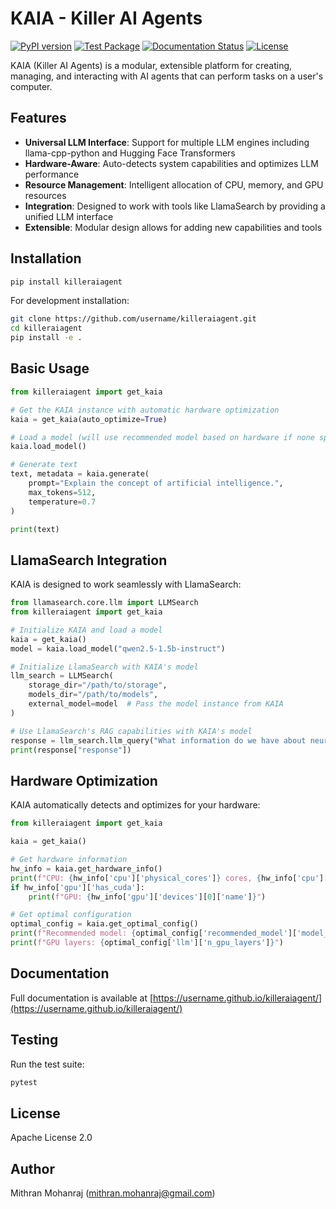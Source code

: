 # KAIA - Killer AI Agents

[![PyPI version](https://badge.fury.io/py/killeraiagent.svg)](https://badge.fury.io/py/killeraiagent)
[![Test Package](https://github.com/username/killeraiagent/actions/workflows/test.yml/badge.svg)](https://github.com/username/killeraiagent/actions/workflows/test.yml)
[![Documentation Status](https://github.com/username/killeraiagent/actions/workflows/docs.yml/badge.svg)](https://username.github.io/killeraiagent/)
[![License](https://img.shields.io/badge/License-Apache_2.0-blue.svg)](https://opensource.org/licenses/Apache-2.0)

KAIA (Killer AI Agents) is a modular, extensible platform for creating, managing, and interacting with AI agents that can perform tasks on a user's computer.

## Features

- **Universal LLM Interface**: Support for multiple LLM engines including llama-cpp-python and Hugging Face Transformers
- **Hardware-Aware**: Auto-detects system capabilities and optimizes LLM performance
- **Resource Management**: Intelligent allocation of CPU, memory, and GPU resources
- **Integration**: Designed to work with tools like LlamaSearch by providing a unified LLM interface
- **Extensible**: Modular design allows for adding new capabilities and tools

## Installation

```bash
pip install killeraiagent
```

For development installation:

```bash
git clone https://github.com/username/killeraiagent.git
cd killeraiagent
pip install -e .
```

## Basic Usage

```python
from killeraiagent import get_kaia

# Get the KAIA instance with automatic hardware optimization
kaia = get_kaia(auto_optimize=True)

# Load a model (will use recommended model based on hardware if none specified)
kaia.load_model()

# Generate text
text, metadata = kaia.generate(
    prompt="Explain the concept of artificial intelligence.",
    max_tokens=512,
    temperature=0.7
)

print(text)
```

## LlamaSearch Integration

KAIA is designed to work seamlessly with LlamaSearch:

```python
from llamasearch.core.llm import LLMSearch
from killeraiagent import get_kaia

# Initialize KAIA and load a model
kaia = get_kaia()
model = kaia.load_model("qwen2.5-1.5b-instruct")

# Initialize LlamaSearch with KAIA's model
llm_search = LLMSearch(
    storage_dir="/path/to/storage",
    models_dir="/path/to/models",
    external_model=model  # Pass the model instance from KAIA
)

# Use LlamaSearch's RAG capabilities with KAIA's model
response = llm_search.llm_query("What information do we have about neural networks?")
print(response["response"])
```

## Hardware Optimization

KAIA automatically detects and optimizes for your hardware:

```python
from killeraiagent import get_kaia

kaia = get_kaia()

# Get hardware information
hw_info = kaia.get_hardware_info()
print(f"CPU: {hw_info['cpu']['physical_cores']} cores, {hw_info['cpu']['total_memory_gb']} GB RAM")
if hw_info['gpu']['has_cuda']:
    print(f"GPU: {hw_info['gpu']['devices'][0]['name']}")

# Get optimal configuration
optimal_config = kaia.get_optimal_config()
print(f"Recommended model: {optimal_config['recommended_model']['model_id']}")
print(f"GPU layers: {optimal_config['llm']['n_gpu_layers']}")
```

## Documentation

Full documentation is available at [https://username.github.io/killeraiagent/](https://username.github.io/killeraiagent/)

## Testing

Run the test suite:

```bash
pytest
```

## License

Apache License 2.0

## Author

Mithran Mohanraj (mithran.mohanraj@gmail.com)